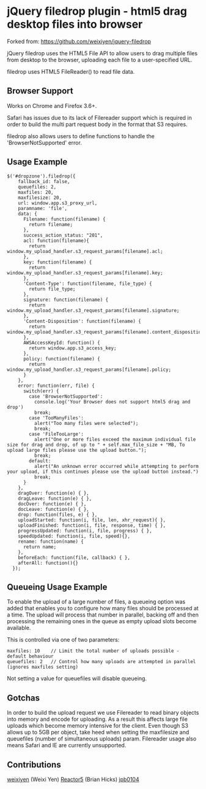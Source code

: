 jQuery filedrop plugin - html5 drag desktop files into browser
==============================
Forked from: https://github.com/weixiyen/jquery-filedrop

jQuery filedrop uses the HTML5 File API to allow users
to drag multiple files from desktop to the browser, uploading
each file to a user-specified URL.

filedrop uses HTML5 FileReader() to read file data.

Browser Support
---------------
Works on Chrome and Firefox 3.6+.

Safari has issues due to its lack of Filereader support which is required in order to
build the multi part request body in the format that S3 requires.

filedrop also allows users to define functions to handle the 'BrowserNotSupported' error.

Usage Example
---------------

    $('#dropzone').filedrop({
        fallback_id: false,
        queuefiles: 2,
        maxfiles: 20,
        maxfilesize: 20,
        url: window.app.s3_proxy_url,
        paramname: 'file',
        data: {
          Filename: function(filename) {
            return filename;
          },
          success_action_status: "201",
          acl: function(filename){
            return window.my_upload_handler.s3_request_params[filename].acl;
          },
          key: function(filename) {
            return window.my_upload_handler.s3_request_params[filename].key;
          },
          'Content-Type': function(filename, file_type) {
            return file_type;
          },
          signature: function(filename) {
            return window.my_upload_handler.s3_request_params[filename].signature;
          },
          'Content-Disposition': function(filename) {
            return window.my_upload_handler.s3_request_params[filename].content_disposition;
          },
          AWSAccessKeyId: function() {
            return window.app.s3_access_key;
          },
          policy: function(filename) {
            return window.my_upload_handler.s3_request_params[filename].policy;
          }
        },
        error: function(err, file) {
          switch(err) {
            case 'BrowserNotSupported':
              console.log('Your Browser does not support html5 drag and drop')
              break;
            case 'TooManyFiles':
              alert("Too many files were selected");
              break;
            case 'FileTooLarge':
              alert("One or more files exceed the maximum individual file size for drag and drop, of up to " + self.max_file_size + "MB, To upload large files please use the upload button.");
              break;
            default:
              alert("An unknown error occurred while attempting to perform your upload, if this continues please use the upload button instead.")
              break;
          }
        },
        dragOver: function(e) { },
        dragLeave: function(e) { },
        docOver: function(e) { },
        docLeave: function(e) { },
        drop: function(files, e) { },
        uploadStarted: function(i, file, len, xhr_request){ },
        uploadFinished: function(i, file, response, time) { },
        progressUpdated: function(i, file, progress) { },
        speedUpdated: function(i, file, speed){},
        rename: function(name) {
          return name;
        },
        beforeEach: function(file, callback) { },
        afterAll: function(){}
      });


Queueing Usage Example
----------------------

To enable the upload of a large number of files, a queueing option was added that enables you to configure how many files should be processed at a time.  The upload will process that number in parallel, backing off and then processing the remaining ones in the queue as empty upload slots become available.

This is controlled via one of two parameters:

    maxfiles: 10    // Limit the total number of uploads possible - default behaviour
    queuefiles: 2   // Control how many uploads are attempted in parallel (ignores maxfiles setting)

Not setting a value for queuefiles will disable queueing.

Gotchas
-------

In order to build the upload request we use Filereader to read binary objects into memory and encode for uploading.
As a result this affects large file uploads which become memory intensive for the client.
Even though S3 allows up to 5GB per object, take heed when setting the
maxfilesize and queuefiles (number of simultaneous uploads) param.
Filereader usage also means Safari and IE are currently unsupported.


Contributions
---------------
[weixiyen](https://github.com/weixiyen/jquery-filedrop) (Weixi Yen)
[Reactor5](http://github.com/Reactor5/) (Brian Hicks)
[jpb0104](http://github.com/jpb0104)
